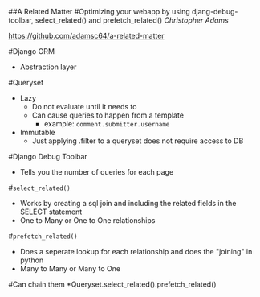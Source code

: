 ##A Related Matter
#Optimizing your webapp by using djang-debug-toolbar, select_related() and prefetch_related()
*Christopher Adams*


https://github.com/adamsc64/a-related-matter


#Django ORM
* Abstraction layer


#Queryset
* Lazy
    - Do not evaluate until it needs to
    - Can cause queries to happen from a template
        - example: `comment.submitter.username`
* Immutable
    - Just applying .filter to a queryset does not require access to DB


#Django Debug Toolbar
* Tells you the number of queries for each page

#`select_related()`
* Works by creating a sql join and including the related fields in the SELECT statement
* One to Many or One to One relationships

#`prefetch_related()`
* Does a seperate lookup for each relationship and does the "joining" in python
* Many to Many or Many to One

#Can chain them
*Queryset.select_related().prefetch_related()
